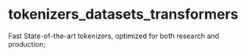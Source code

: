 # tokenizers_datasets_transformers
Fast State-of-the-art tokenizers, optimized for both research and production;
